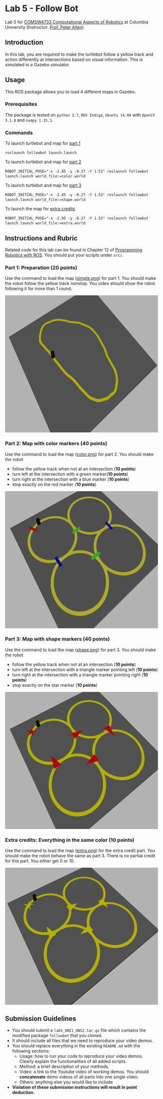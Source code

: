 # Lab 5 - Follow Bot
Lab 5 for [COMSW4733 Computational Aspects of Robotics](http://www.cs.columbia.edu/~allen/F19/index.html) at Columbia University (Instructor: [Prof. Peter Allen](http://www.cs.columbia.edu/~allen/)).

## Introduction
In this lab, you are required to make the turtlebot follow a yellow track and action differently at intersections based on visual information. This is simulated in a Gazebo simulator.

## Usage
This ROS package allows you to load 4 different maps in Gazebo.

### Prerequisites
The package is tested on `python 2.7`, `ROS Indigo`, `Ubuntu 14.04` with `OpenCV 3.1.0` and `numpy 1.15.1`.

### Commands
To launch turtlebot and map for [part 1](#part-1-preparation-20-points)
```
roslaunch followbot launch.launch
```

To launch turtlebot and map for [part 2](#part-2-map-with-color-markers-40-points)
```
ROBOT_INITIAL_POSE="-x -2.85 -y -0.27 -Y 1.53" roslaunch followbot launch.launch world_file:=color.world
```

To launch turtlebot and map for [part 3](#part-3-map-with-shape-markers-40-points)
```
ROBOT_INITIAL_POSE="-x -2.85 -y -0.27 -Y 1.53" roslaunch followbot launch.launch world_file:=shape.world
```

To launch the map for [extra credits](#extra-credits-everything-in-the-same-color-10-points)
```
ROBOT_INITIAL_POSE="-x -2.85 -y -0.27 -Y 1.53" roslaunch followbot launch.launch world_file:=extra.world
```
## Instructions and Rubric
Related code for this lab can be found in Chapter 12 of [Programming Robotics with ROS](http://marte.aslab.upm.es/redmine/files/dmsf/p_drone-testbed/170324115730_268_Quigley_-_Programming_Robots_with_ROS.pdf). You should put your scripts under `src/`.

### Part 1: Preparation (**20 points**)
Use the command to load the map ([simple.png](worlds/simple.png)) for part 1. You should make the robot follow the yellow track nonstop. You video should show the robot following it for more than 1 round.

<p align="center">
  <img src="imgs/simple_map.png", height="450">
</p>

### Part 2: Map with color markers (40 points)
Use the command to load the map ([color.png](worlds/color.png)) for part 2. You should make the robot
- follow the yellow track when not at an intersection (**10 points**)
- turn left at the intersection with a green marker(**10 points**)
- turn right at the intersection with a blue marker (**10 points**)
- stop exactly on the red marker (**10 points**)

<p align="center">
  <img src="imgs/color_map.png", height="450">
</p>

### Part 3: Map with shape markers (40 points)
Use the command to load the map ([shape.png](worlds/shape.png)) for part 3. You should make the robot
- follow the yellow track when not at an intersection (**10 points**)
- turn left at the intersection with a triangle marker pointing left (**10 points**)
- turn right at the intersection with a triangle marker pointing right (**10 points**)
- stop exactly on the star marker (**10 points**)

<p align="center">
  <img src="imgs/shape_map.png", height="450">
</p>

### Extra credits: Everything in the same color (10 points)
Use the command to load the map ([extra.png](worlds/extra.png)) for the extra credit part. You should make the robot behave the same as part 3. There is no partial credit for this part. You either get 0 or 10.

<p align="center">
  <img src="imgs/extra_map.png", height="450">
</p>

## Submission Guidelines
- You should submit a `lab5_UNI1_UNI2.tar.gz` file which contains the modified package `followbot` that you cloned.
- It should include all files that we need to reproduce your video demos.
- You should replace everything in the existing `README.md` with the following sections:
	- Usage: how to run your code to reproduce your video demos. Clearly explain the functionalities of all added scripts.
	- Method: a brief description of your methods.
	- Video: a link to the Youtube video of working demos. You should **concatenate** demo videos of all parts into one single video.
	- Others: anything else you would like to include
- **Violation of these submission instructions will result in point deduction.**
